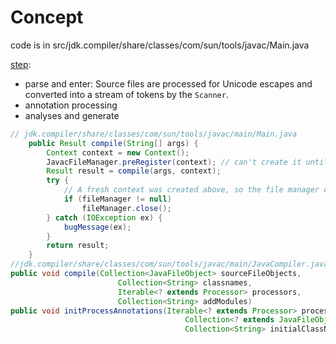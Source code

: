 # Concept

code is in src/jdk.compiler/share/classes/com/sun/tools/javac/Main.java

[step](https://openjdk.java.net/groups/compiler/doc/compilation-overview/index.html):

+ parse and enter: Source files are processed for Unicode escapes and converted into a stream of tokens by the `Scanner`.
+ annotation processing
+ analyses and generate

```java
// jdk.compiler/share/classes/com/sun/tools/javac/main/Main.java
    public Result compile(String[] args) {
        Context context = new Context();
        JavacFileManager.preRegister(context); // can't create it until Log has been set up
        Result result = compile(args, context);
        try {
            // A fresh context was created above, so the file manager can be safely closed:
            if (fileManager != null)
                fileManager.close();
        } catch (IOException ex) {
            bugMessage(ex);
        }
        return result;
    }
//jdk.compiler/share/classes/com/sun/tools/javac/main/JavaCompiler.java
public void compile(Collection<JavaFileObject> sourceFileObjects,
                        Collection<String> classnames,
                        Iterable<? extends Processor> processors,
                        Collection<String> addModules)
public void initProcessAnnotations(Iterable<? extends Processor> processors,
                                       Collection<? extends JavaFileObject> initialFiles,
                                       Collection<String> initialClassNames)
```

